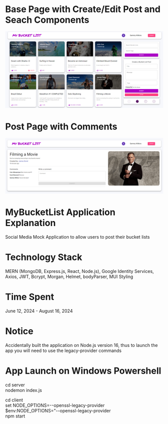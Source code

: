 # Base Page with Create/Edit Post and Seach Components
![Base Page](client/src/images/base_page.png)

# Post Page with Comments
![Post Page](client/src/images/post_page.png)

# MyBucketList Application Explanation  
Social Media Mock Application to allow users to post their bucket lists

# Technology Stack
MERN (MongoDB, Express.js, React, Node.js), Google Identity Services, Axios, JWT, Bcrypt, Morgan, Helmet, bodyParser, MUI Styling

# Time Spent
June 12, 2024 - August 16, 2024

# Notice
Accidentally built the application on Node.js version 16, thus to launch the app you will need to use the legacy-provider commands

# App Launch on Windows Powershell
cd server  
nodemon index.js  

cd client  
set NODE_OPTIONS=--openssl-legacy-provider  
$env:NODE_OPTIONS="--openssl-legacy-provider    
npm start

